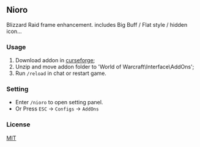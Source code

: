 ## Nioro

Blizzard Raid frame enhancement. includes Big Buff / Flat style / hidden icon...

### Usage

1. Download addon in [curseforge](https://wow.curseforge.com/projects/nioro/files);
2. Unzip and move addon folder to 'World of Warcraft\Interface\AddOns';
3. Run `/reload` in chat or restart game.

### Setting

- Enter `/nioro` to open setting panel.
- Or Press `ESC` -> `Configs` -> `AddOns`

### License

[MIT](https://github.com/unix/Nioro/blob/master/LICENSE)
